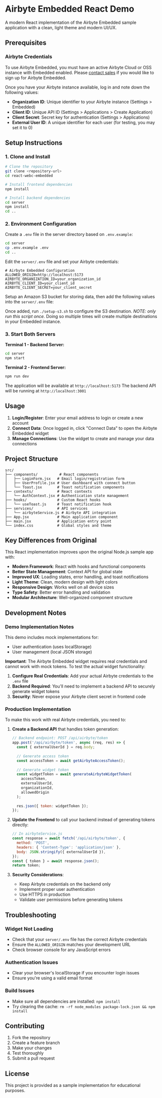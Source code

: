 # Airbyte Embedded React Demo

A modern React implementation of the Airbyte Embedded sample application with a clean, light theme and modern UI/UX.


## Prerequisites

### Airbyte Credentials

To use Airbyte Embedded, you must have an active Airbyte Cloud or OSS instance with Embedded enabled. Please [contact sales](https://share.hsforms.com/2uRdBz9VoTWiCtjECzRYgawcvair) if you would like to sign up for Airbyte Embedded.

Once you have your Airbyte instance available, log in and note down the following values:

- **Organization ID**: Unique identifier to your Airbyte instance (Settings > Embedded)
- **Client ID**: Unique API ID (Settings > Applications > Create Application)
- **Client Secret**: Secret key for authentication (Settings > Applications)
- **External User ID**: A unique identifier for each user (for testing, you may set it to 0)

## Setup Instructions



### 1. Clone and Install

```bash
# Clone the repository
git clone <repository-url>
cd react-webc-embedded

# Install frontend dependencies
npm install

# Install backend dependencies
cd server
npm install
cd ..
```

### 2. Environment Configuration

Create a `.env` file in the server directory based on `.env.example`:

```bash
cd server
cp .env.example .env
cd ..
```

Edit the `server/.env` file and set your Airbyte credentials:

```env
# Airbyte Embedded Configuration
ALLOWED_ORIGIN=http://localhost:5173
AIRBYTE_ORGANIZATION_ID=your_organization_id
AIRBYTE_CLIENT_ID=your_client_id
AIRBYTE_CLIENT_SECRET=your_client_secret
```

Setup an Amazon S3 bucket for storing data, then add the following values into the `server/.env` file:


Once added, run `./setup-s3.sh` to configure the S3 destination. *NOTE: only run this script once.* Doing so multiple times will create multiple destinations in your Embedded instance.


### 3. Start Both Servers

**Terminal 1 - Backend Server:**
```bash
cd server
npm start
```

**Terminal 2 - Frontend Server:**
```bash
npm run dev
```

The application will be available at `http://localhost:5173`
The backend API will be running at `http://localhost:3001`

## Usage

1. **Login/Register**: Enter your email address to login or create a new account
2. **Connect Data**: Once logged in, click "Connect Data" to open the Airbyte Embedded widget
3. **Manage Connections**: Use the widget to create and manage your data connections

## Project Structure

```
src/
├── components/          # React components
│   ├── LoginForm.jsx   # Email login/registration form
│   ├── UserProfile.jsx # User dashboard with connect button
│   └── Toast.jsx       # Toast notification components
├── contexts/           # React contexts
│   └── AuthContext.jsx # Authentication state management
├── hooks/              # Custom React hooks
│   └── useToast.js     # Toast notification hook
├── services/           # API services
│   └── airbyteService.js # Airbyte API integration
├── App.jsx             # Main application component
├── main.jsx            # Application entry point
└── index.css           # Global styles and theme
```

## Key Differences from Original

This React implementation improves upon the original Node.js sample app with:

- **Modern Framework**: React with hooks and functional components
- **Better State Management**: Context API for global state
- **Improved UX**: Loading states, error handling, and toast notifications
- **Light Theme**: Clean, modern design with light colors
- **Responsive Design**: Works well on all device sizes
- **Type Safety**: Better error handling and validation
- **Modular Architecture**: Well-organized component structure

## Development Notes

### Demo Implementation Notes

This demo includes mock implementations for:
- User authentication (uses localStorage)
- User management (local JSON storage)

**Important**: The Airbyte Embedded widget requires real credentials and cannot work with mock tokens. To test the actual widget functionality:

1. **Configure Real Credentials**: Add your actual Airbyte credentials to the `.env` file
2. **Backend Required**: You'll need to implement a backend API to securely generate widget tokens
3. **Security**: Never expose your Airbyte client secret in frontend code

### Production Implementation

To make this work with real Airbyte credentials, you need to:

1. **Create a Backend API** that handles token generation:
   ```javascript
   // Backend endpoint: POST /api/airbyte/token
   app.post('/api/airbyte/token', async (req, res) => {
     const { externalUserId } = req.body;
     
     // Generate access token
     const accessToken = await getAirbyteAccessToken();
     
     // Generate widget token
     const widgetToken = await generateAirbyteWidgetToken(
       accessToken, 
       externalUserId, 
       organizationId, 
       allowedOrigin
     );
     
     res.json({ token: widgetToken });
   });
   ```

2. **Update the Frontend** to call your backend instead of generating tokens directly:
   ```javascript
   // In airbyteService.js
   const response = await fetch('/api/airbyte/token', {
     method: 'POST',
     headers: { 'Content-Type': 'application/json' },
     body: JSON.stringify({ externalUserId }),
   });
   const { token } = await response.json();
   return token;
   ```

3. **Security Considerations**:
   - Keep Airbyte credentials on the backend only
   - Implement proper user authentication
   - Use HTTPS in production
   - Validate user permissions before generating tokens

## Troubleshooting

### Widget Not Loading
- Check that your `server/.env` file has the correct Airbyte credentials
- Ensure the `ALLOWED_ORIGIN` matches your development URL
- Check browser console for any JavaScript errors

### Authentication Issues
- Clear your browser's localStorage if you encounter login issues
- Ensure you're using a valid email format

### Build Issues
- Make sure all dependencies are installed: `npm install`
- Try clearing the cache: `rm -rf node_modules package-lock.json && npm install`

## Contributing

1. Fork the repository
2. Create a feature branch
3. Make your changes
4. Test thoroughly
5. Submit a pull request

## License

This project is provided as a sample implementation for educational purposes.
